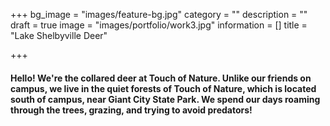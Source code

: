 +++
bg_image = "images/feature-bg.jpg"
category = ""
description = ""
draft = true
image = "images/portfolio/work3.jpg"
information = []
title = "Lake Shelbyville Deer"

+++
#### Hello! We're the collared deer at Touch of Nature. Unlike our friends on campus, we live in the quiet forests of Touch of Nature, which is located south of campus, near Giant City State Park. We spend our days roaming through the trees, grazing, and trying to avoid predators!